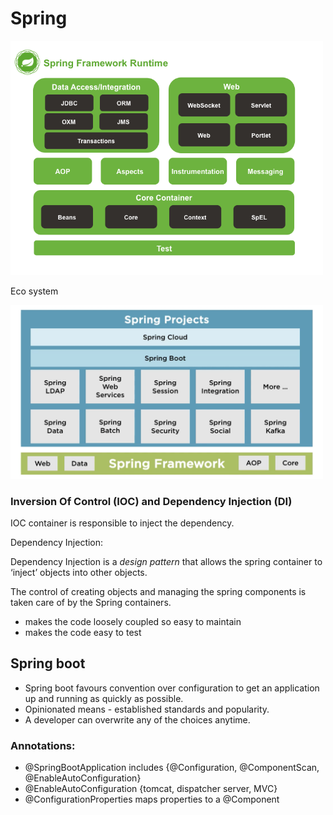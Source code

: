 # Spring


<img src="https://github.com/Filipe1986/spring/blob/main/images/spring-framework.png" width="500">

Eco system

<img src="https://github.com/Filipe1986/spring/blob/main/images/Spring%20Ecosystem.png" width="500">


### Inversion Of Control (IOC) and Dependency Injection (DI)
IOC container is responsible to inject the dependency. 

Dependency Injection:

Dependency Injection is a *design pattern* that allows the spring container to ‘inject’ objects into other objects.

The control of creating objects and managing the spring components is taken care of by the Spring containers.


* makes the code loosely coupled so easy to maintain
* makes the code easy to test

## Spring boot
- Spring boot favours convention over configuration to get an application up and running as quickly as possible.
- Opinionated means - established standards and popularity.
- A developer can overwrite any of the choices anytime.


### Annotations:
* @SpringBootApplication includes 
    {@Configuration, @ComponentScan, @EnableAutoConfiguration}
* @EnableAutoConfiguration 
    {tomcat, dispatcher server, MVC}
* @ConfigurationProperties maps properties to a @Component
